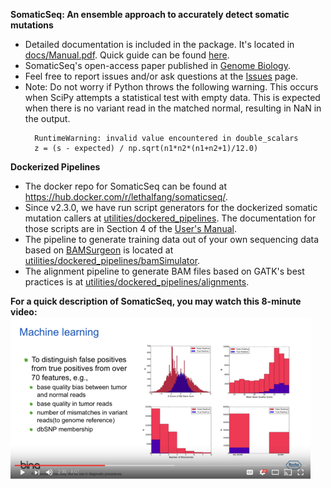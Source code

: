 <b>SomaticSeq: An ensemble approach to accurately detect somatic mutations</b>
* Detailed documentation is included in the package. It's located in [docs/Manual.pdf](docs/Manual.pdf "User Manual"). Quick guide can be found [here](http://bioinform.github.io/somaticseq/).
* SomaticSeq's open-access paper published in [Genome Biology](http://dx.doi.org/10.1186/s13059-015-0758-2 "Fang LT, Afshar PT, Chhibber A, et al. An ensemble approach to accurately detect somatic mutations using SomaticSeq. Genome Biol. 2015;16:197.").
* Feel free to report issues and/or ask questions at the [Issues](../../issues "Issues") page.
* Note: Do not worry if Python throws the following warning. This occurs when SciPy attempts a statistical test with empty data. This is expected when there is no variant read in the matched normal, resulting in NaN in the output.
   ```
     RuntimeWarning: invalid value encountered in double_scalars
     z = (s - expected) / np.sqrt(n1*n2*(n1+n2+1)/12.0)
   ```

<b>Dockerized Pipelines</b>
* The docker repo for SomaticSeq can be found at https://hub.docker.com/r/lethalfang/somaticseq/.
* Since v2.3.0, we have run script generators for the dockerized somatic mutation callers at [utilities/dockered_pipelines](utilities/dockered_pipelines).
The documentation for those scripts are in Section 4 of the [User's Manual](docs/Manual.pdf "Documentation").
* The pipeline to generate training data out of your own sequencing data based on [BAMSurgeon](https://github.com/adamewing/bamsurgeon) is located at [utilities/dockered_pipelines/bamSimulator](utilities/dockered_pipelines/bamSimulator).
* The alignment pipeline to generate BAM files based on GATK's best practices is at [utilities/dockered_pipelines/alignments](utilities/dockered_pipelines/alignments).

<b>For a quick description of SomaticSeq, you may watch this 8-minute video:</b>
  [![SomaticSeq Video](docs/SomaticSeqYoutube.png)](https://www.youtube.com/watch?v=MnJdTQWWN6w "SomaticSeq Video")
